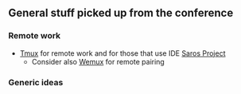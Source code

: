## General stuff picked up from the conference

### Remote work

- [Tmux](http://tmux.sourceforge.net/) for remote work and for those that use IDE [Saros Project](http://www.saros-project.org/)
  - Consider also [Wemux](https://github.com/zolrath/wemux) for remote pairing

### Generic ideas
